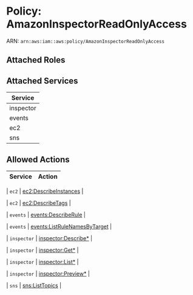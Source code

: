 # Policy: AmazonInspectorReadOnlyAccess

ARN: `arn:aws:iam::aws:policy/AmazonInspectorReadOnlyAccess`

## Attached Roles

## Attached Services

| Service |
|---------|
| inspector |
| events |
| ec2 |
| sns |

## Allowed Actions

| Service | Action |
|:-------:|--------|

| `ec2` | [ec2:DescribeInstances](../actions.md#ec2:describeinstances) |

| `ec2` | [ec2:DescribeTags](../actions.md#ec2:describetags) |

| `events` | [events:DescribeRule](../actions.md#events:describerule) |

| `events` | [events:ListRuleNamesByTarget](../actions.md#events:listrulenamesbytarget) |

| `inspector` | [inspector:Describe*](../actions.md#inspector:describeall) |

| `inspector` | [inspector:Get*](../actions.md#inspector:getall) |

| `inspector` | [inspector:List*](../actions.md#inspector:listall) |

| `inspector` | [inspector:Preview*](../actions.md#inspector:previewall) |

| `sns` | [sns:ListTopics](../actions.md#sns:listtopics) |

